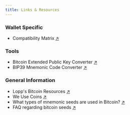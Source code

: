 ```yaml
---
title: Links & Resources
---
```


### Wallet Specific
- Compatibility Matrix [↗︎](https://bitcoinops.org/en/compatibility/)

### Tools
- Bitcoin Extended Public Key Converter [↗︎](https://jlopp.github.io/xpub-converter/)
- BIP39 Mnemonic Code Converter [↗︎](https://iancoleman.io/bip39/)

### General Information
- Lopp's Bitcoin Resources [↗︎](https://www.lopp.net/bitcoin-information.html)
- We Use Coins [↗︎](https://www.weusecoins.com/)
- What types of mnemonic seeds are used in Bitcoin? [↗︎](https://coldbit.com/what-types-of-mnemonic-seeds-are-used-in-bitcoin/)
- FAQ regarding bitcoin seeds [↗︎](https://github.com/6102bitcoin/FAQ/blob/master/seed.md)

